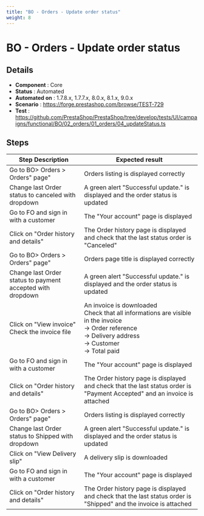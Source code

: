 ```yaml
---
title: "BO - Orders - Update order status"
weight: 8
---
```


# BO - Orders - Update order status
## Details
* **Component** : Core
* **Status** : Automated
* **Automated on** : 1.7.8.x, 1.7.7.x, 8.0.x, 8.1.x, 9.0.x
* **Scenario** : https://forge.prestashop.com/browse/TEST-729
* **Test** : https://github.com/PrestaShop/PrestaShop/tree/develop/tests/UI/campaigns/functional/BO/02_orders/01_orders/04_updateStatus.ts

## Steps
| Step Description | Expected result |
| ----- | ----- |
| Go to BO> Orders > Orders" page" | Orders listing is displayed correctly |
| Change last Order status to canceled with dropdown | A green alert "Successful update." is displayed and the order status is updated |
| Go to FO and sign in with a customer | The "Your account" page is displayed |
| Click on "Order history and details" | The Order history page is displayed and check that the last status order is "Canceled" |
| Go to BO> Orders > Orders" page" | Orders page title is displayed correctly |
| Change last Order status to payment accepted with dropdown | A green alert "Successful update." is displayed and the order status is updated |
| Click on "View invoice"<br>Check the invoice file | An invoice is downloaded<br>Check that all informations are visible in the invoice<br>-> Order reference<br>-> Delivery address<br>-> Customer<br>-> Total paid |
| Go to FO and sign in with a customer | The "Your account" page is displayed |
| Click on "Order history and details" | The Order history page is displayed and check that the last status order is "Payment Accepted" and an invoice is attached |
| Go to BO> Orders > Orders" page" | Orders listing is displayed correctly |
| Change last Order status to Shipped with dropdown | A green alert "Successful update." is displayed and the order status is updated |
| Click on "View Delivery slip" | A delivery slip is downloaded |
| Go to FO and sign in with a customer | The "Your account" page is displayed |
| Click on "Order history and details" | The Order history page is displayed and check that the last status order is "Shipped" and the invoice is attached |